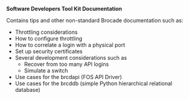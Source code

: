 **Software Developers Tool Kit Documentation**

Contains tips and other non-standard Brocade documentation such as:

* Throttling considerations
* How to configure throttling
* How to correlate a login with a physical port
* Set up security certificates
* Several development considerations such as
  * Recover from too many API logins
  * Simulate a switch
* Use cases for the brcdapi (FOS API Driver)
* Use cases for the brcddb (simple Python hierarchical relational database)
